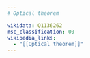 ```yaml
---
# Optical theorem

wikidata: Q1136262
msc_classification: 00
wikipedia_links:
  - "[[Optical theorem]]"
---
```

